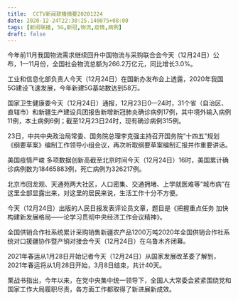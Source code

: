 ```yaml
---
title:  CCTV新闻联播摘要20201224
date: 2020-12-24T22:30:25.140075+08:00
tags: [新闻联播, 5G,新冠,物流,疫情,病例]
draft: false
---
```


今年前11月我国<span class="keywords_fund">物流</span>需求继续回升中国<span class="keywords_fund">物流</span>与采购联合会今天（12月24日）公布，1—11月份，全国社会<span class="keywords_fund">物流</span>总额为266.2万亿元，同比增长3.0%。

工业和信息化部负责人今天（12月24日）在国新办发布会上透露，2020年我国<span class="keywords_fund">5G</span>建设飞速发展，今年新建<span class="keywords_fund">5G</span>基站数达到58万。

国家卫生健康委今天（12月24日）通报，12月23日0—24时，31个省（自治区、直辖市）和新疆生产建设兵团报告新增<span class="keywords_content">新冠</span>肺炎确诊<span class="keywords_content">病例</span>17例，其中境外输入<span class="keywords_content">病例</span>11例，本土<span class="keywords_content">病例</span>6例；截至12月23日24时，现有确诊<span class="keywords_content">病例</span>315例。

23日，中共中央政治局常委、国务院总理李克强主持召开国务院“十四五”规划《纲要草案》编制工作领导小组会议，再次听取纲要草案编制汇报并作重要讲话。

美国<span class="keywords_content">疫情</span>严峻 多项数据创新高截至北京时间今天（12月24日）16时，美国累计确诊<span class="keywords_content">病例</span>数为18465883例，死亡<span class="keywords_content">病例</span>为326217例。

北京市回龙观、天通苑两大社区，人口密集、交通拥堵、上学就医难等“城市病”在这里全部显露出来，对这里的居民来说，生活工作十分不方便。

今天（12月24日）出版的人民日报发表评论员文章，题目是《把握重点任务 加快构建新发展格局——论学习贯彻中央经济工作会议精神》。

全国供销合作社系统累计采购销售新疆农产品1200万吨2020年全国供销合作社系统对口援疆协作暨产销对接会今天（12月24日）在乌鲁木齐闭幕。

2021年春运从1月28日开始记者今天（12月24日）从国家发展改革委了解到，2021年春运将从1月28日开始，3月8日结束，共计40天。

栗战书指出，今年以来，在党中央集中统一领导下，全国人大常委会紧紧围绕党和国家工作大局履职尽责，各方面工作都取得了新进展新成效。
